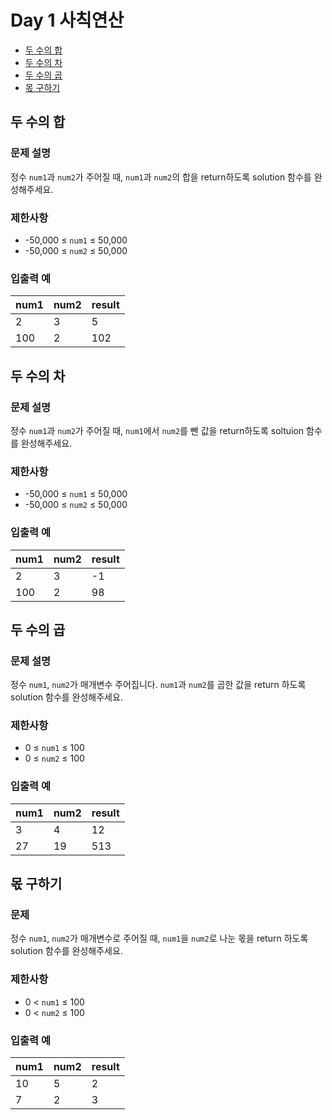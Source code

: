 # Day 1 사칙연산

- [두 수의 합](https://school.programmers.co.kr/learn/courses/30/lessons/120802)
- [두 수의 차](https://school.programmers.co.kr/learn/courses/30/lessons/120803)
- [두 수의 곱](https://school.programmers.co.kr/learn/courses/30/lessons/120804)
- [몫 구하기](https://school.programmers.co.kr/learn/courses/30/lessons/120805)

## 두 수의 합

### 문제 설명

정수 `num1`과 `num2`가 주어질 때, `num1`과 `num2`의 합을 return하도록 solution 함수를 완성해주세요.

### 제한사항

- -50,000 ≤ `num1` ≤ 50,000
- -50,000 ≤ `num2` ≤ 50,000

### 입출력 예

| num1 | num2 |	result |
| --- | --- | --- |
| 2 |	3 |	5 |
| 100 |	2 |	102 |

## 두 수의 차

### 문제 설명

정수 `num1`과 `num2`가 주어질 때, `num1`에서 `num2`를 뺀 값을 return하도록 soltuion 함수를 완성해주세요.

### 제한사항

- -50,000 ≤ `num1` ≤ 50,000
- -50,000 ≤ `num2` ≤ 50,000

### 입출력 예

| num1 | num2 | result |
| --- | --- | --- |
| 2 | 3 | -1 |
| 100 | 2 | 98 |

## 두 수의 곱

### 문제 설명

정수 `num1`, `num2`가 매개변수 주어집니다. `num1`과 `num2`를 곱한 값을 return 하도록 solution 함수를 완성해주세요.

### 제한사항

- 0 ≤ `num1` ≤ 100
- 0 ≤ `num2` ≤ 100

### 입출력 예

| num1 | num2 | result |
| --- | --- | --- |
| 3 | 4 | 12 |
| 27 | 19 | 513 |

## 몫 구하기

### 문제 

정수 `num1`, `num2`가 매개변수로 주어질 때, `num1`을 `num2`로 나눈 몫을 return 하도록 solution 함수를 완성해주세요.

### 제한사항

- 0 < `num1` ≤ 100
- 0 < `num2` ≤ 100

### 입출력 예

| num1 | num2 | result |
| --- | --- | --- |
| 10 | 5 | 2 |
| 7 | 2 | 3 |
